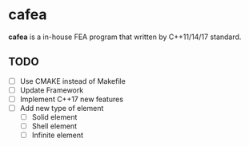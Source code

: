 # cafea
**cafea** is a in-house FEA program that written by C++11/14/17 standard.

## TODO

+ [ ] Use CMAKE instead of Makefile
+ [ ] Update Framework
+ [ ] Implement C++17 new features
+ [ ] Add new type of element
  + [ ] Solid element
  + [ ] Shell element
  + [ ] Infinite element

